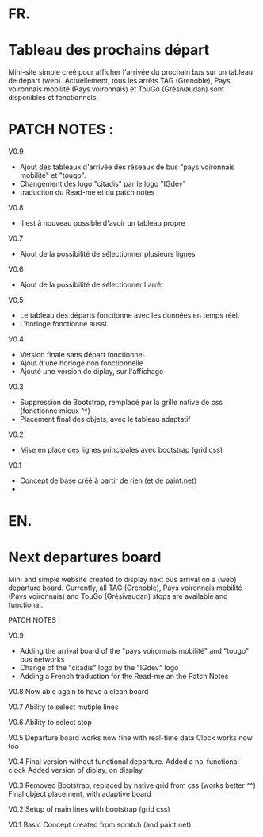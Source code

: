 # FR.
# Tableau des prochains départ
Mini-site simple créé pour afficher l'arrivée du prochain bus sur un tableau de départ (web).
Actuellement, tous les arrêts TAG (Grenoble), Pays voironnais mobilité (Pays voironnais) et TouGo (Grésivaudan) sont disponibles et fonctionnels.

# PATCH NOTES :

V0.9
  - Ajout des tableaux d'arrivée des réseaux de bus "pays voironnais mobilité" et "tougo".
  - Changement des logo "citadis" par le logo "IGdev"
  - traduction du Read-me et du patch notes

V0.8
  - Il est à nouveau possible d'avoir un tableau propre
  
V0.7
  - Ajout de la possibilité de sélectionner plusieurs lignes
  
V0.6
  - Ajout de la possibilité de sélectionner l'arrêt

V0.5
  - Le tableau des départs fonctionne avec les données en temps réel.
  - L'horloge fonctionne aussi.

V0.4 
  - Version finale sans départ fonctionnel.
  - Ajout d'une horloge non fonctionnelle
  - Ajouté une version de diplay, sur l'affichage

V0.3
  - Suppression de Bootstrap, remplacé par la grille native de css (fonctionne mieux ^^)
  - Placement final des objets, avec le tableau adaptatif

V0.2
  - Mise en place des lignes principales avec bootstrap (grid css)

V0.1
  - Concept de base créé à partir de rien (et de paint.net)
  - 

# EN.
# Next departures board
Mini and simple website created to display next bus arrival on a (web) departure board.
Currently, all TAG (Grenoble), Pays voironnais mobilité (Pays voironnais) and TouGo (Grésivaudan) stops are available and functional.

PATCH NOTES :

V0.9
  - Adding the arrival board of the "pays voironnais mobilité" and "tougo" bus networks
  - Change of the "citadis" logo by the "IGdev" logo
  - Adding a French traduction for the Read-me an the Patch Notes

V0.8
  Now able again to have a clean board
  
V0.7
  Ability to select mutiple lines
  
V0.6
  Ability to select stop

V0.5
  Departure board works now fine with real-time data
  Clock works now too

V0.4 
  Final version without functional departure.
  Added a no-functional clock
  Added version of diplay, on display

V0.3
  Removed Bootstrap, replaced by native grid from css (works better ^^)
  Final object placement, with adaptive board

V0.2
  Setup of main lines with bootstrap (grid css)

V0.1
  Basic Concept created from scratch (and paint.net)
